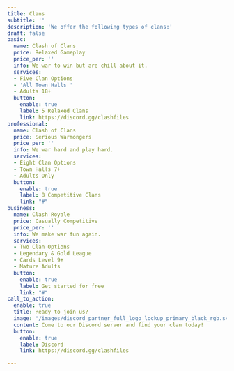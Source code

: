 ```yaml
---
title: Clans
subtitle: ''
description: 'We offer the following types of clans:'
draft: false
basic:
  name: Clash of Clans
  price: Relaxed Gameplay
  price_per: ''
  info: We war to win but are chill about it.
  services:
  - Five Clan Options
  - 'All Town Halls '
  - Adults 18+
  button:
    enable: true
    label: 5 Relaxed Clans
    link: https://discord.gg/clashfiles
professional:
  name: Clash of Clans
  price: Serious Warmongers
  price_per: ''
  info: We war hard and play hard.
  services:
  - Eight Clan Options
  - Town Halls 7+
  - Adults Only
  button:
    enable: true
    label: 8 Competitive Clans
    link: "#"
business:
  name: Clash Royale
  price: Casually Competitive
  price_per: ''
  info: We make war fun again.
  services:
  - Two Clan Options
  - Legendary & Gold League
  - Cards Level 9+
  - Mature Adults
  button:
    enable: true
    label: Get started for free
    link: "#"
call_to_action:
  enable: true
  title: Ready to join us?
  image: "/images/discord_partner_full_logo_lockup_primary_black_rgb.svg"
  content: Come to our Discord server and find your clan today!
  button:
    enable: true
    label: Discord
    link: https://discord.gg/clashfiles

---
```

